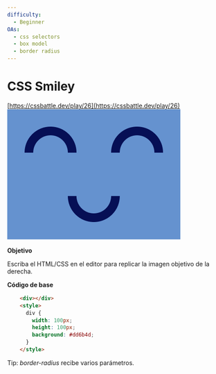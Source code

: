 ```yaml
---
difficulty:
  - Beginner
OAs:
  - css selectors
  - box model
  - border radius
---
```


# CSS Smiley

[https://cssbattle.dev/play/26](https://cssbattle.dev/play/26)
![CSS Smiley](css_smiley.png)

__Objetivo__

Escriba el HTML/CSS en el editor para replicar la imagen objetivo de la derecha.

__Código de base__

```html
    <div></div>
    <style>
      div {
        width: 100px;
        height: 100px;
        background: #dd6b4d;
      }
    </style>
```

Tip: _border-radius_ recibe varios parámetros.